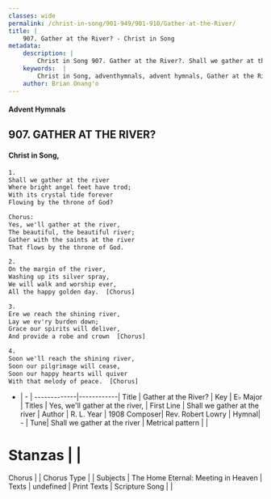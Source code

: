 ```yaml
---
classes: wide
permalink: /christ-in-song/901-949/901-910/Gather-at-the-River/
title: |
    907. Gather at the River? - Christ in Song
metadata:
    description: |
        Christ in Song 907. Gather at the River?. Shall we gather at the river Where bright angel feet have trod; With its crystal tide forever Flowing by the throne of God? Chorus: Yes, we'll gather at the river, The beautiful, the beautiful river; Gather with the saints at the river That flows by the throne of God.
    keywords:  |
        Christ in Song, adventhymnals, advent hymnals, Gather at the River?, Shall we gather at the river. Yes, we'll gather at the river,
    author: Brian Onang'o
---
```


#### Advent Hymnals
## 907. GATHER AT THE RIVER?
####  Christ in Song,

```txt
1.
Shall we gather at the river
Where bright angel feet have trod;
With its crystal tide forever
Flowing by the throne of God?

Chorus:
Yes, we'll gather at the river,
The beautiful, the beautiful river;
Gather with the saints at the river
That flows by the throne of God.

2.
On the margin of the river,
Washing up its silver spray,
We will walk and worship ever,
All the happy golden day.  [Chorus]

3.
Ere we reach the shining river,
Lay we ev'ry burden down;
Grace our spirits will deliver,
And provide a robe and crown  [Chorus]

4.
Soon we'll reach the shining river,
Soon our pilgrimage will cease,
Soon our happy hearts will quiver
With that melody of peace.  [Chorus]

```

- |   -  |
-------------|------------|
Title | Gather at the River? |
Key | E♭ Major |
Titles | Yes, we'll gather at the river, |
First Line | Shall we gather at the river |
Author | R. L.
Year | 1908
Composer| Rev. Robert Lowry |
Hymnal|  - |
Tune| Shall we gather at the river |
Metrical pattern | |
# Stanzas |  |
Chorus |  |
Chorus Type |  |
Subjects | The Home Eternal: Meeting in Heaven |
Texts | undefined |
Print Texts | 
Scripture Song |  |
    
